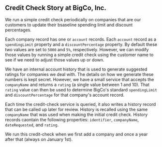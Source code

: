 ## Credit Check Story at BigCo, Inc.

We run a simple credit check periodically on companies that are our customers to update their bsaseline spending limit and discount percentages.

Each company record has one or `account` records. Each `account` record as a `spendingLimit` property and a `discountPercentage` property. By default these two values are set to `5000` and `5%`, respectively. However, we can modify those values by running a simple credit check using the customer name to see if we need to adjust those values up or down.

We have an internal account history that is used to generate suggested ratings for companies we deal with. The details on how we generate these numbers is kept secret. However, we have a small service that accepts the `companyName` and returns a `rating` (a single value between 1 and 10).  That `rating` value can then be used to determine BigCo's standard `spendingLimit` and `discountPercentage` for that company's account record. 

Each time the credit-check service is queried, it also writes a history record that can be called up later for review. History is recalled using the same `companyName` that was used when making the initial credit check. History records caontain the following properties: `identifier`, `companyName`, `dateRequested`, and `rating`.

We run this credit-check when we first add a company and once a year after that (always on January 1st).  
